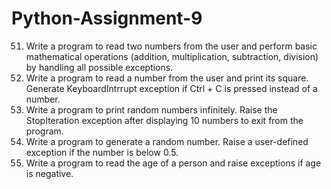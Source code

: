 # Python-Assignment-9
51. Write a program to read two numbers from the user and perform basic mathematical operations (addition, multiplication, subtraction, division) by handling all possible exceptions. 
52. Write a program to read a number from the user and print its square. Generate KeyboardIntrrupt exception if Ctrl + C is pressed instead of a number. 
53. Write a program to print random numbers infinitely. Raise the StopIteration exception after displaying 10 numbers to exit from the program.  
54. Write a program to generate a random number. Raise a user-defined exception if the number is below 0.5. 
55. Write a program to read the age of a person and raise exceptions if age is negative.
